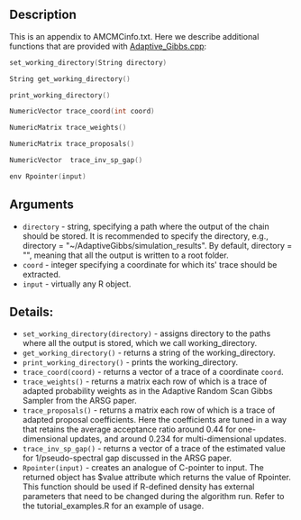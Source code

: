 ## Description
This is an appendix to AMCMCinfo.txt. Here we describe additional functions that are provided with [Adaptive_Gibbs.cpp](../master/Adaptive_Gibbs.cpp): 

```C++
set_working_directory(String directory) 

String get_working_directory()

print_working_directory()

NumericVector trace_coord(int coord)

NumericMatrix trace_weights()

NumericMatrix trace_proposals()

NumericVector  trace_inv_sp_gap()

env Rpointer(input)
```


## Arguments 

  - `directory` - string, specifying a path where the output of the chain should be stored. It is recommended to specify the directory, e.g., directory = "~/AdaptiveGibbs/simulation_results". By default, directory = "", meaning that all the output is written to a root folder.
  - `coord`  - integer specifying a coordinate for which its' trace should be extracted.
  - `input` - virtually any R object.
	

## Details:
  - `set_working_directory(directory)` - assigns directory  to the paths where all the output is stored, which we call working_directory.
  - `get_working_directory()` - returns a string of the working_directory.
  - `print_working_directory()` - prints the working_directory.
  - `trace_coord(coord)` - returns a vector of a trace of a coordinate `coord`.
  - `trace_weights()` - returns a matrix each row of which is a trace of adapted probability weights as in the Adaptive Random Scan Gibbs Sampler from the ARSG paper.
  - `trace_proposals()` -  returns a matrix each row of which is a trace of adapted proposal coefficients. Here the coefficients are tuned in a way that retains the average acceptance ratio around 0.44 for one-dimensional updates, and around 0.234 for multi-dimensional updates.
  - `trace_inv_sp_gap()` - returns a vector of a trace of the estimated value for 1/pseudo-spectral gap discussed in the ARSG paper.
  - `Rpointer(input)` - creates an analogue of C-pointer to input. The returned object has $value attribute which returns the value of Rpointer. This function should be used  if R-defined density has external parameters that need to be changed during the algorithm run. Refer to the tutorial_examples.R for an example of usage.
